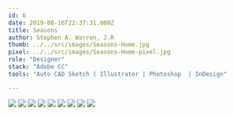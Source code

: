 ```yaml
---
id: 6
date: 2019-08-16T22:37:31.000Z
title: Seasons
author: Stephen A. Warren, J.R
thumb: ../../src/images/Seasons-Home.jpg
pixel: ../../src/images/Seasons-Home-pixel.jpg
role: "Designer"
stack: "Adobe CC"
tools: "Auto CAD Sketch | Illustrator | Photoshop  | InDesign"

---
```


![](../../src/images/Seasons-Home.jpg)
![](../../src/images/Seasons-sketch.png)
![](../../src/images/Seasons-mock-one.jpg)
![](../../src/images/Seasons-mock-three.jpg)
![](../../src/images/Seasons-mock-four.jpg)
![](../../src/images/Seasons-final.jpg)
![](../../src/images/Seasons-kit.png)
![](../../src/images/Seasons-signage.png)
![](../../src/images/Seasons-thanks.jpg)

